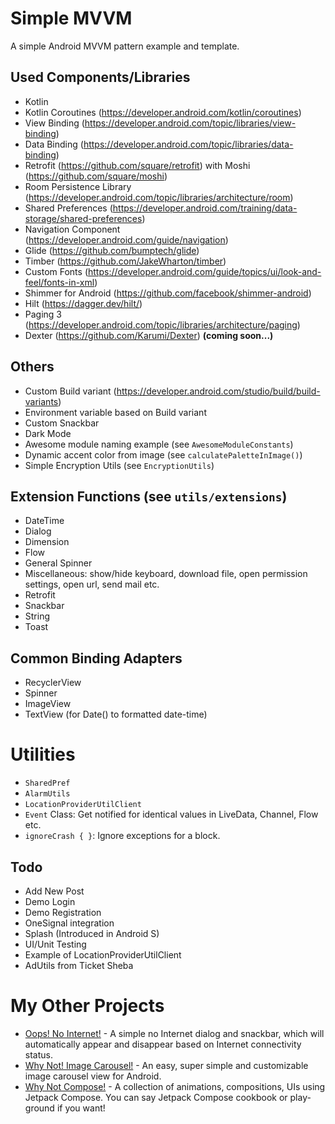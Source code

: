 # Simple MVVM

A simple Android MVVM pattern example and template.

## Used Components/Libraries

- Kotlin
- Kotlin Coroutines (https://developer.android.com/kotlin/coroutines)
- View Binding (https://developer.android.com/topic/libraries/view-binding)
- Data Binding (https://developer.android.com/topic/libraries/data-binding)
- Retrofit (https://github.com/square/retrofit) with Moshi (https://github.com/square/moshi)
- Room Persistence Library  (https://developer.android.com/topic/libraries/architecture/room)
- Shared Preferences (https://developer.android.com/training/data-storage/shared-preferences)
- Navigation Component (https://developer.android.com/guide/navigation)
- Glide (https://github.com/bumptech/glide)
- Timber (https://github.com/JakeWharton/timber)
- Custom Fonts (https://developer.android.com/guide/topics/ui/look-and-feel/fonts-in-xml)
- Shimmer for Android (https://github.com/facebook/shimmer-android)
- Hilt (https://dagger.dev/hilt/)
- Paging 3 (https://developer.android.com/topic/libraries/architecture/paging)
- Dexter (https://github.com/Karumi/Dexter) **(coming soon...)**

## Others

- Custom Build variant (https://developer.android.com/studio/build/build-variants)
- Environment variable based on Build variant
- Custom Snackbar
- Dark Mode
- Awesome module naming example (see `AwesomeModuleConstants`)
- Dynamic accent color from image (see `calculatePaletteInImage()`)
- Simple Encryption Utils (see `EncryptionUtils`)

## Extension Functions (see `utils/extensions`)

- DateTime
- Dialog
- Dimension
- Flow
- General Spinner
- Miscellaneous: show/hide keyboard, download file, open permission settings, open url, send mail
  etc.
- Retrofit
- Snackbar
- String
- Toast

## Common Binding Adapters

- RecyclerView
- Spinner
- ImageView
- TextView (for Date() to formatted date-time)

# Utilities

- `SharedPref`
- `AlarmUtils`
- `LocationProviderUtilClient`
- `Event` Class: Get notified for identical values in LiveData, Channel, Flow etc.
- `ignoreCrash { }`: Ignore exceptions for a block.

## Todo

- Add New Post
- Demo Login
- Demo Registration
- OneSignal integration
- Splash (Introduced in Android S)
- UI/Unit Testing
- Example of LocationProviderUtilClient
- AdUtils from Ticket Sheba

# My Other Projects

- [Oops! No Internet!](https://github.com/ImaginativeShohag/Oops-No-Internet) - A simple no Internet dialog and snackbar, which will automatically appear and disappear based on Internet connectivity status.
- [Why Not! Image Carousel!](https://github.com/ImaginativeShohag/Why-Not-Image-Carousel) - An easy, super simple and customizable image carousel view for Android.
- [Why Not Compose!](https://github.com/ImaginativeShohag/Why-Not-Compose) - A collection of animations, compositions, UIs using Jetpack Compose. You can say Jetpack Compose cookbook or play-ground if you want!